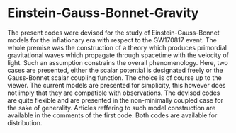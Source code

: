 # Einstein-Gauss-Bonnet-Gravity
The present codes were devised for the study of Einstein-Gauss-Bonnet models for the inflationary era with respect to the GW170817 event. The whole premise was the construction of a theory which produces primordial gravitational waves which propagate through spacetime with the velocity of light. Such an assumption constrains the overall phenomenology. Here, two cases are presented, either the scalar potential is designated freely or the Gauss-Bonnet scalar coupling function. The choice is of course up to the viewer. The current models are presented for simplicity, this however does not imply that they are compatible with observations. The devised codes are quite flexible and are presented in the non-minimally coupled case for the sake of generality. Articles reffering to such model construction are available in the comments of the first code. Both codes are available for distribution. 
